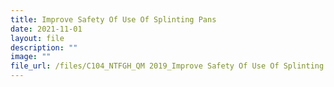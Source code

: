 ```yaml
---
title: Improve Safety Of Use Of Splinting Pans
date: 2021-11-01
layout: file
description: ""
image: ""
file_url: /files/C104_NTFGH_QM 2019_Improve Safety Of Use Of Splinting Pans.pdf
---
```

